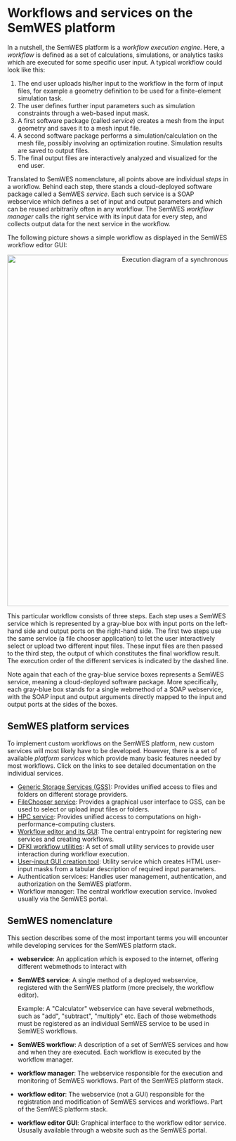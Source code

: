 # Workflows and services on the SemWES platform
In a nutshell, the SemWES platform is a _workflow execution engine_. Here,
a _workflow_ is defined as a set of calculations, simulations, or analytics
tasks which are executed for some specific user input. A typical workflow could
look like this:
1. The end user uploads his/her input to the workflow in the form of input
   files, for example a geometry definition to be used for a finite-element
   simulation task.
2. The user defines further input parameters such as simulation constraints
   through a web-based input mask.
3. A first software package (called _service_) creates a mesh from the input
   geometry and saves it to a mesh input file.
4. A second software package performs a simulation/calculation on the mesh file,
   possibly involving an optimization routine. Simulation results are saved to
   output files.
5. The final output files are interactively analyzed and visualized for the end
   user.

Translated to SemWES nomenclature, all points above are individual _steps_ in
a workflow. Behind each step, there stands a cloud-deployed software package
called a SemWES _service_. Each such service is a SOAP webservice which
defines a set of input and output parameters and which can be reused arbitrarily
often in any workflow. The SemWES _workflow manager_ calls the right service
with its input data for every step, and collects output data for the next
service in the workflow.

The following picture shows a simple workflow as displayed in the SemWES
workflow editor GUI:
<p align="center">
  <img src="workflows_and_services_img/workflow_example_annotated.png"
   alt="Execution diagram of a synchronous service" width="800px"/>
</p>

This particular workflow consists of three steps. Each step uses a SemWES
service which is represented by a gray-blue box with input ports on the
left-hand side and output ports on the right-hand side. The first two steps use
the same service (a file chooser application) to let the user interactively
select or upload two different input files. These input files are then passed to
the third step, the output of which constitutes the final workflow result. The
execution order of the different services is indicated by the dashed line.

Note again that each of the gray-blue service boxes represents a SemWES
service, meaning a cloud-deployed software package. More specifically, each
gray-blue box stands for a single webmethod of a SOAP webservice, with the
SOAP input and output arguments directly mapped to the input and output ports
at the sides of the boxes.

## SemWES platform services
To implement custom workflows on the SemWES platform, new custom services
will most likely have to be developed. However, there is a set of available
_platform services_ which provide many basic features needed by most workflows.
Click on the links to see detailed documentation on the individual services.

* [Generic Storage Services (GSS)](storage.md): Provides unified access to files
  and folders on different storage providers. 
* [FileChooser service](../workflow_creation/utilities_filechooser.md): Provides
  a graphical user interface to GSS, can be used to select or upload input files
  or folders.
* [HPC service](../README.md#using-hpc-resources): Provides unified access to
  computations on high-performance-computing clusters.
* [Workflow editor and its GUI](../README.md#basic-workflow-editing): The
  central entrypoint for registering new services and creating workflows.
* [DFKI workflow utilities](../workflow_creation/utilities_dfki.md): A set of
  small utility services to provide user interaction during workflow execution.
* [User-input GUI creation tool](../workflow_creation/utilities_auto_gui.md):
  Utility service which creates HTML user-input masks from a tabular description
  of required input parameters.
* Authentication services: Handles user management, authentication, and
  authorization on the SemWES platform.
* Workflow manager: The central workflow execution service. Invoked usually via
  the SemWES portal.

## SemWES nomenclature
This section describes some of the most important terms you will encounter while
developing services for the SemWES platform stack.

* **webservice**: An application which is exposed to the internet, offering
  different webmethods to interact with

* **SemWES service**: A single method of a deployed webservice, registered
  with the SemWES platform (more precisely, the workflow editor).

  Example: A "Calculator" webservice can have several webmethods, such as
  "add", "subtract", "multiply" etc. Each of those webmethods must be 
  registered as an individual SemWES service to be used in SemWES
  workflows.

* **SemWES workflow**: A description of a set of SemWES services and how
  and when they are executed. Each workflow is executed by the workflow manager.

* **workflow manager**: The webservice responsible for the execution and
  monitoring of SemWES workflows. Part of the SemWES platform
  stack.

* **workflow editor**: The webservice (not a GUI) responsible for the
  registration and modification of SemWES services and workflows. Part of
  the SemWES platform stack.

* **workflow editor GUI**: Graphical interface to the workflow editor service.
  Ususally available through a website such as the SemWES portal.
